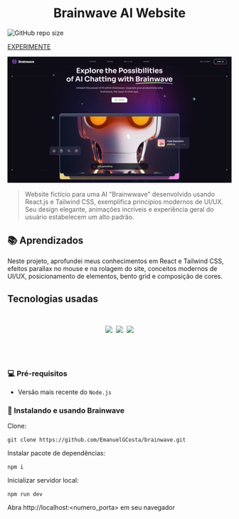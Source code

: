 <h1 align=center>Brainwave AI Website</h1>

![GitHub repo size](https://img.shields.io/github/repo-size/EmanuelGCosta/brainwave?style=for-the-badge)

<a href="https://brainwave-tau-nine.vercel.app/">EXPERIMENTE</a>


<img src="public/hero.png" alt="Exemplo imagem">

> Website fictício para uma AI "Brainwwave" desenvolvido usando React.js e Tailwind CSS, exemplifica princípios modernos de UI/UX. Seu design elegante, animações incríveis e experiência geral do usuário estabelecem um alto padrão.
> 
## 📚 Aprendizados
Neste projeto, aprofundei meus conhecimentos em React e Tailwind CSS, efeitos parallax no mouse e na rolagem do site, conceitos modernos de UI/UX, posicionamento de elementos, bento grid e composição de cores.

## Tecnologias usadas
&nbsp;
<div align="center">
  <img src="https://img.shields.io/badge/Vue.js-35495E?style=for-the-badge&logo=vue.js&logoColor=4FC08D" />&nbsp;
  <img src="https://img.shields.io/badge/React-20232A?style=for-the-badge&logo=react&logoColor=61DAFB" />&nbsp;
  <img src="https://img.shields.io/badge/Tailwind_CSS-38B2AC?style=for-the-badge&logo=tailwind-css&logoColor=white" />
</div>

&nbsp;
---

### 💻 Pré-requisitos

- Versão mais recente do `Node.js`


### 🚀 Instalando e usando Brainwave

Clone:

```
git clone https://github.com/EmanuelGCosta/brainwave.git
```

Instalar pacote de dependências:
```
npm i
```

Inicializar servidor local:
```
npm run dev
```
Abra http://localhost:<numero_porta> em seu navegador
